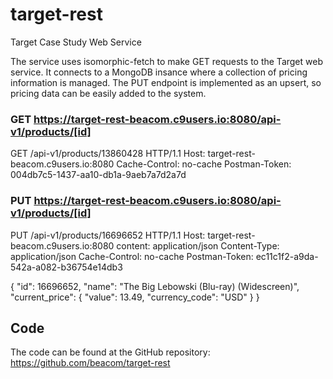 # target-rest
Target Case Study Web Service

The service uses isomorphic-fetch to make GET requests to the Target web service. It connects to a MongoDB insance where a collection of pricing information is managed. The PUT endpoint is implemented as an upsert, so pricing data can be easily added to the system.

### GET  https://target-rest-beacom.c9users.io:8080/api-v1/products/[id]

GET /api-v1/products/13860428 HTTP/1.1
Host: target-rest-beacom.c9users.io:8080
Cache-Control: no-cache
Postman-Token: 004db7c5-1437-aa10-db1a-9aeb7a7d2a7d


### PUT  https://target-rest-beacom.c9users.io:8080/api-v1/products/[id]

PUT /api-v1/products/16696652 HTTP/1.1
Host: target-rest-beacom.c9users.io:8080
content: application/json
Content-Type: application/json
Cache-Control: no-cache
Postman-Token: ec11c1f2-a9da-542a-a082-b36754e14db3

{
	"id": 16696652,
	"name": "The Big Lebowski (Blu-ray) (Widescreen)",
	"current_price": {
		"value": 13.49,
		"currency_code": "USD"
	}
}

## Code

The code can be found at the GitHub repository: https://github.com/beacom/target-rest